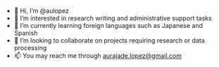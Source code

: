 - 👋 Hi, I’m @aulopez
- 👀 I’m interested in research writing and administrative support tasks  
- 🌱 I’m currently learning foreign languages such as Japanese and Spanish
- 💞️ I’m looking to collaborate on projects requiring research or data processing
- 📫 You may reach me through aurajade.lopez@gmail.com

<!---
aulopez/aulopez is a ✨ special ✨ repository because its `README.md` (this file) appears on your GitHub profile.
You can click the Preview link to take a look at your changes.
--->
